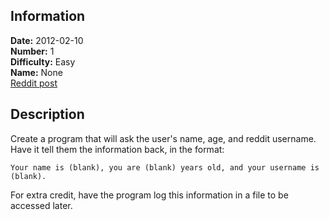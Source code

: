 ## Information

**Date:** 2012-02-10  
**Number:** 1  
**Difficulty:** Easy  
**Name:** None  
[Reddit post](http://www.reddit.com/r/dailyprogrammer/comments/pih8x/easy_challenge_1/)

## Description

Create a program that will ask the user's name, age, and reddit username.
Have it tell them the information back, in the format:

    Your name is (blank), you are (blank) years old, and your username is (blank).

For extra credit, have the program log this information in a file to be accessed later.
